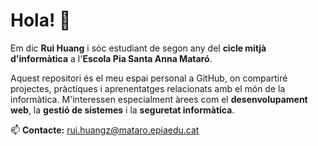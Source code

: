 # Hola! 👋

Em dic **Rui Huang** i sóc estudiant de segon any del **cicle mitjà d'informàtica** a l'**Escola Pia Santa Anna Mataró**.

Aquest repositori és el meu espai personal a GitHub, on compartiré projectes, pràctiques i aprenentatges relacionats amb el món de la informàtica. M'interessen especialment àrees com el **desenvolupament web**, la **gestió de sistemes** i la **seguretat informàtica**.

📫 **Contacte:** rui.huangz@mataro.epiaedu.cat
